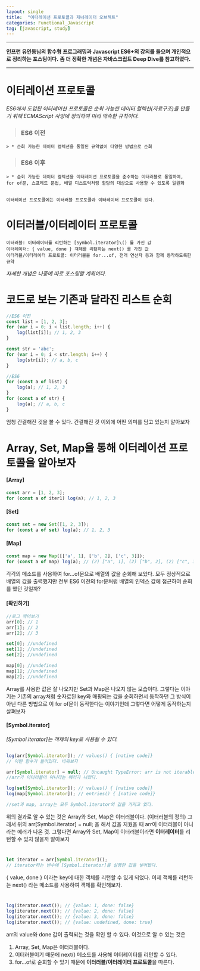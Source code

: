 ```yaml
---
layout: single
title:  "이터레이션 프로토콜과 제너레이터 오브젝트"
categories: Functional_Javascript
tag: [javascript, study]
---
```


***
**인프런 유인동님의 함수형 프로그래밍과 Javascript ES6+의 강의를 들으며 개인적으로 정리하는 포스팅이다.**
**좀 더 정확한 개념은 자바스크립트 Deep Dive를 참고하였다.**
***


# 이터레이션 프로토콜
*ES6에서 도입된 이터레이션 프로토콜은 순회 가능한 데이터 컬렉션(자료구조)을 만들기 위해 ECMAScript 사양에 정의하여 미리 약속한 규칙이다.*


> ### ES6 이전
    > * 순회 가능한 데이터 컬렉션을 통일된 규약없이 다양한 방법으로 순회

> ### ES6 이후
    > * 순회 가능한 데이터 컬렉션을 이터레이션 프로토콜을 준수하는 이터러블로 통일하여, for of문, 스프레드 문법, 배열 디스트럭처링 할당의 대상으로 사용할 수 있도록 일원화
    

    이터레이션 프로토콜에는 이터러블 프로토콜과 이터레이터 프로토콜이 있다.  

#
#


# 이터러블/이터레이터 프로토콜
> 
    이터러블: 이터레이터를 리턴하는 [Symbol.iterator]\() 를 가진 값
    이터레이터: { value, done } 객체를 리턴하는 next() 를 가진 값
    이터러블/이터레이터 프로토콜: 이터러블을 for...of, 전개 연산자 등과 함께 동작하도록한 규약  

*자세한 개념은 나중에 따로 포스팅할 계획이다.*
#
#


# 코드로 보는 기존과 달라진 리스트 순회
```javascript
//ES6 이전
const list = [1, 2, 3];
for (var i = 0; i < list.length; i++) {
    log(list[i]); // 1, 2, 3
}

const str = 'abc';
for (var i = 0; i < str.length; i++) {
    log(str[i]); // a, b, c
}

//ES6
for (const a of list) {
    log(a); // 1, 2, 3
}
for (const a of str) {
    log(a); // a, b, c
}

```
엄청 간결해진 것을 볼 수 있다.
간결해진 것 이외에 어떤 의미를 담고 있는지 알아보자

#
#

# Array, Set, Map을 통해 이터레이션 프로토콜을 알아보자

#### **[Array]**
```javascript
const arr = [1, 2, 3];
for (const a of iter1) log(a); // 1, 2, 3
```

#### **[Set]**
```javascript
const set = new Set([1, 2, 3]);
for (const a of set) log(a); // 1, 2, 3
```

#### **[Map]**
```javascript
const map = new Map([['a', 1], ['b', 2], ['c', 3]]);
for (const a of map) log(a); // (2) ["a", 1], (2) ["b", 2], (2) ["c", 3]
```

각각의 메소드를 사용하여 for...of문으로 배열의 값을 순회해 보았다.
모두 정상적으로 배열의 값을 출력했지만 전부 ES6 이전의 for문처럼 배열의 인덱스 값에 접근하여 순회를 했던 것일까?


#### **[확인하기]**
````javascript
//로그 찍어보기
arr[0]; // 1
arr[1]; // 2
arr[2]; // 3

set[0]; //undefined
set[1]; //undefined
set[2]; //undefined

map[0]; //undefined
map[1]; //undefined
map[2]; //undefined
````
Array를 사용한 값은 잘 나오지만 Set과 Map은 나오지 않는 모습이다.
그렇다는 이야기는 기존의 array처럼 숫자로된 key와 매핑되는 값을 순회하면서 동작하던 그 방식이 아닌 다른 방법으로 이 for of문이 동작한다는 이야기인데 그렇다면 어떻게 동작하는지 살펴보자


#### **[Symbol.iterator]**
*[Symbol.iterator]는 객체의 key로 사용될 수 있다.*
````javascript

log(arr[Symbol.iterator]); // values() { [native code]}
// 어떤 함수가 들어있다. 비워보자

arr[Symbol.iterator] = null; // Uncaught TypeError: arr is not iterable
//arr가 이터러블이 아니라는 에러가 나왔다.

log(set[Symbol.iterator]); // values() { [native code]}
log(map[Symbol.iterator]); // entries() { [native code]}

//set과 map, array는 모두 Symbol.iterator의 값을 가지고 있다.
````
위의 결과로 알 수 있는 것은 Array와 Set, Map은 이터러블이다. (이터러블의 정의)
그래서 위의 arr[Symbol.iterator] = null; 을 해서 값을 지웠을 때 arr이 이터러블이 아니라는 에러가 나온 것.
그렇다면  Array와 Set, Map이 이터러블이라면 **이터레이터**를 리턴할 수 있지 않을까 알아보자
#

````javascript
let iterator = arr[Symbol.iterator]();
// iterator라는 변수에 [Symbol.iterator]를 실행한 값을 넣어봤다.
````

{ value, done } 이라는 key에 대한 객체를 리턴할 수 있게 되었다. 
이제 객체를 리턴하는 next() 라는 메소드를 사용하여 객체를 확인해보자.
#

````javascript
log(iterator.next()); // {value: 1, done: false}
log(iterator.next()); // {value: 2, done: false}
log(iterator.next()); // {value: 3, done: false}
log(iterator.next()); // {value: undefined, done: true}
````

arr의 value와 done 값이 출력되는 것을 확인 할 수 있다.
이것으로 알 수 있는 것은
1. Array, Set, Map은 이터러블이다.
2. 이터러블이기 때문에 next() 메소드를 사용해 이터레이터를 리턴할 수 있다.
3. for...of로 순회할 수 있기 때문에 **이터러블/이터레이터 프로토콜**을 따른다.